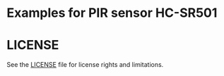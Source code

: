 # Examples for PIR sensor HC-SR501

# LICENSE

See the [LICENSE](../../LICENSE.md) file for license rights and limitations.
